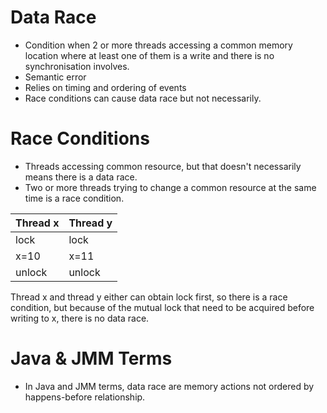 # Data Race

- Condition when 2 or more threads accessing a common memory location where at least one of them is a write and 
there is no synchronisation involves.
- Semantic error
- Relies on timing and ordering of events
- Race conditions can cause data race but not necessarily.



# Race Conditions
- Threads accessing common resource, but that doesn't necessarily means there is a data race.
- Two or more threads trying to change a common resource at the same time is a race condition.

| Thread x | Thread y |
|----------|----------|
| lock     |  lock    |
| x=10     |  x=11    |
| unlock   |  unlock  |

Thread x and thread y either can obtain lock first, so there is a race condition, but because of 
the mutual lock that need to be acquired before writing to x, there is no data race.


# Java & JMM Terms
- In Java and JMM terms, data race are memory actions not ordered by happens-before relationship. 


